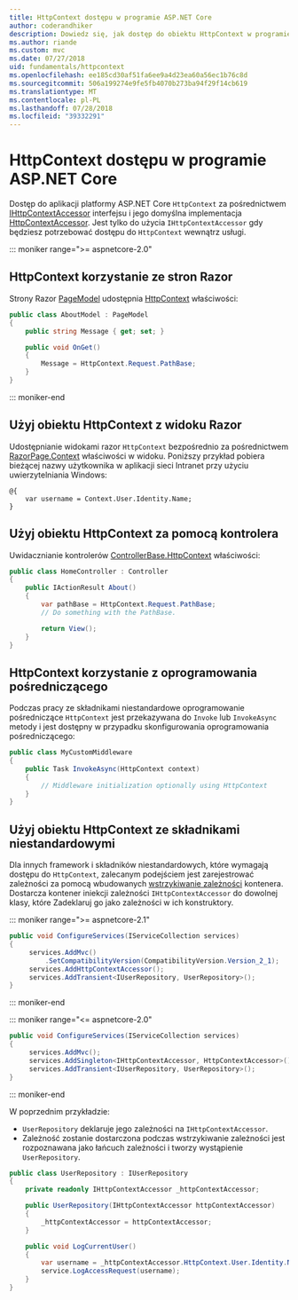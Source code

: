 ```yaml
---
title: HttpContext dostępu w programie ASP.NET Core
author: coderandhiker
description: Dowiedz się, jak dostęp do obiektu HttpContext w programie ASP.NET Core.
ms.author: riande
ms.custom: mvc
ms.date: 07/27/2018
uid: fundamentals/httpcontext
ms.openlocfilehash: ee185cd30af51fa6ee9a4d23ea60a56ec1b76c8d
ms.sourcegitcommit: 506a199274e9fe5fb4070b273ba94f29f14cb619
ms.translationtype: MT
ms.contentlocale: pl-PL
ms.lasthandoff: 07/28/2018
ms.locfileid: "39332291"
---
```

# <a name="access-httpcontext-in-aspnet-core"></a>HttpContext dostępu w programie ASP.NET Core

Dostęp do aplikacji platformy ASP.NET Core `HttpContext` za pośrednictwem [IHttpContextAccessor](/dotnet/api/microsoft.aspnetcore.http.ihttpcontextaccessor) interfejsu i jego domyślna implementacja [HttpContextAccessor](/dotnet/api/microsoft.aspnetcore.http.httpcontextaccessor). Jest tylko do użycia `IHttpContextAccessor` gdy będziesz potrzebować dostępu do `HttpContext` wewnątrz usługi.

::: moniker range=">= aspnetcore-2.0"

## <a name="use-httpcontext-from-razor-pages"></a>HttpContext korzystanie ze stron Razor

Strony Razor [PageModel](/dotnet/api/microsoft.aspnetcore.mvc.razorpages.pagemodel) udostępnia [HttpContext](/dotnet/api/microsoft.aspnetcore.mvc.razorpages.pagemodel.httpcontext) właściwości:

```csharp
public class AboutModel : PageModel
{
    public string Message { get; set; }

    public void OnGet()
    {
        Message = HttpContext.Request.PathBase;
    }
}
```

::: moniker-end

## <a name="use-httpcontext-from-a-razor-view"></a>Użyj obiektu HttpContext z widoku Razor

Udostępnianie widokami razor `HttpContext` bezpośrednio za pośrednictwem [RazorPage.Context](/dotnet/api/microsoft.aspnetcore.mvc.razor.razorpage.context#Microsoft_AspNetCore_Mvc_Razor_RazorPage_Context) właściwości w widoku. Poniższy przykład pobiera bieżącej nazwy użytkownika w aplikacji sieci Intranet przy użyciu uwierzytelniania Windows:

```cshtml
@{
    var username = Context.User.Identity.Name;
}
```

## <a name="use-httpcontext-from-a-controller"></a>Użyj obiektu HttpContext za pomocą kontrolera

Uwidacznianie kontrolerów [ControllerBase.HttpContext](/dotnet/api/microsoft.aspnetcore.mvc.controllerbase.httpcontext) właściwości:

```csharp
public class HomeController : Controller
{
    public IActionResult About()
    {
        var pathBase = HttpContext.Request.PathBase;
        // Do something with the PathBase.

        return View();
    }
}
```

## <a name="use-httpcontext-from-middleware"></a>HttpContext korzystanie z oprogramowania pośredniczącego

Podczas pracy ze składnikami niestandardowe oprogramowanie pośredniczące `HttpContext` jest przekazywana do `Invoke` lub `InvokeAsync` metody i jest dostępny w przypadku skonfigurowania oprogramowania pośredniczącego:

```csharp
public class MyCustomMiddleware
{
    public Task InvokeAsync(HttpContext context)
    {
        // Middleware initialization optionally using HttpContext
    }
}
```

## <a name="use-httpcontext-from-custom-components"></a>Użyj obiektu HttpContext ze składnikami niestandardowymi

Dla innych framework i składników niestandardowych, które wymagają dostępu do `HttpContext`, zalecanym podejściem jest zarejestrować zależności za pomocą wbudowanych [wstrzykiwanie zależności](xref:fundamentals/dependency-injection) kontenera. Dostarcza kontener iniekcji zależności `IHttpContextAccessor` do dowolnej klasy, które Zadeklaruj go jako zależności w ich konstruktory.

::: moniker range=">= aspnetcore-2.1"

```csharp
public void ConfigureServices(IServiceCollection services)
{
     services.AddMvc()
         .SetCompatibilityVersion(CompatibilityVersion.Version_2_1);
     services.AddHttpContextAccessor();
     services.AddTransient<IUserRepository, UserRepository>();
}
```

::: moniker-end

::: moniker range="<= aspnetcore-2.0"

```csharp
public void ConfigureServices(IServiceCollection services)
{
     services.AddMvc();
     services.AddSingleton<IHttpContextAccessor, HttpContextAccessor>();
     services.AddTransient<IUserRepository, UserRepository>();
}
```

::: moniker-end

W poprzednim przykładzie:

* `UserRepository` deklaruje jego zależności na `IHttpContextAccessor`.
* Zależność zostanie dostarczona podczas wstrzykiwanie zależności jest rozpoznawana jako łańcuch zależności i tworzy wystąpienie `UserRepository`.

```csharp
public class UserRepository : IUserRepository
{
    private readonly IHttpContextAccessor _httpContextAccessor;

    public UserRepository(IHttpContextAccessor httpContextAccessor)
    {
        _httpContextAccessor = httpContextAccessor;
    }

    public void LogCurrentUser()
    {
        var username = _httpContextAccessor.HttpContext.User.Identity.Name;
        service.LogAccessRequest(username);
    }
}
```
